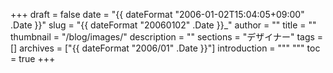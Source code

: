 +++
draft = false
date = "{{ dateFormat "2006-01-02T15:04:05+09:00" .Date }}"
slug = "{{ dateFormat "20060102" .Date }}_"
author = ""
title = ""
thumbnail = "/blog/images/"
description = ""
sections = "デザイナー"
tags = []
archives = ["{{ dateFormat "2006/01" .Date }}"]
introduction = """ """
toc = true
+++
